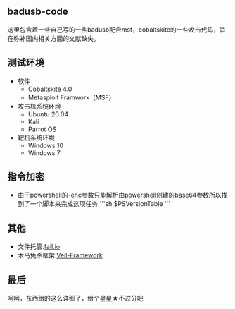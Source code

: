## badusb-code
这里包含着一些自己写的一些badusb配合msf，cobaltskite的一些攻击代码，旨在弥补国内相关方面的文献缺失。

## 测试环境
* 软件
  * Cobaltskite 4.0
  * Metasploit Framwork（MSF）
* 攻击机系统环境
  * Ubuntu 20.04
  * Kali
  * Parrot OS 
* 靶机系统环境
  * Windows 10
  * Windows 7 
## 指令加密
* 由于powershell的-enc参数只能解析由powershell创建的base64参数所以找到了一个脚本来完成这项任务
'''sh
$PSVersionTable
'''

## 其他

* 文件托管:[fail.io](https://www.file.io/)
* 木马免杀框架:[Veil-Framework](https://github.com/Veil-Framework/Veil-Evasion)

## 最后
呵呵，东西给的这么详细了，给个星星★不过分吧
